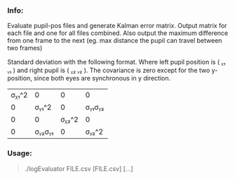 ### Info:
Evaluate pupil-pos files and generate Kalman error matrix. Output matrix for each file and one for all files combined. Also output the maximum difference from one frame to the next (eg. max distance the pupil can travel between two frames)

Standard deviation with the following format. Where left pupil position is ( ᵪ₁ ᵧ₁ ) and right pupil is ( ᵪ₂ ᵧ₂ ). The covariance is zero except for the two y-position, since both eyes are synchronous in y direction.

|||||
|-------|-------|-------|-------|
| σᵪ₁^2 |   0   |   0   |   0   |
|   0   | σᵧ₁^2 |   0   | σᵧ₁σᵧ₂ |
|   0   |   0   | σᵪ₂^2 |   0   |
|   0   | σᵧ₂σᵧ₁ |   0   | σᵧ₂^2 |


### Usage:
> ./logEvaluator FILE.csv [FILE.csv] [...]
